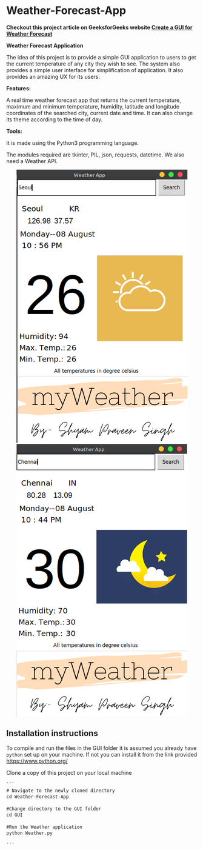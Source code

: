 # Weather-Forecast-App

<b>Checkout this project article on GeeksforGeeks website [Create a GUI for Weather Forecast](https://www.geeksforgeeks.org/create-a-gui-for-weather-forecast-using-openweathermap-api-in-python/)</b>

<b>Weather Forecast Application</b>

The idea of this project is to provide a simple GUI application to users to get the current temperature of any city they wish to see. The system also provides a simple user interface for simplification of application. It also provides an amazing UX for its users.

<b>Features:</b>

A real time weather forecast app that returns the current temperature, maximum and minimum temperature, humidity, latitude and longitude coordinates of the searched city, current date and time. It can also change its theme according to the time of day.

<b>Tools:</b>

It is made using the Python3 programming language.

The modules required are tkinter, PIL, json, requests, datetime. We also need a Weather API.

<p align="center">
<img src="https://github.com/ShyamPraveenSingh/Weather-Forecast-App/blob/master/images/Seoul.png"> 
<img src="https://github.com/ShyamPraveenSingh/Weather-Forecast-App/blob/master/images/chennai.png"> 
</p>

## Installation instructions

To compile and run the files in the GUI folder it is assumed you already have `python` set up on your machine.
If not you can install it from the link provided https://www.python.org/

Clone a copy of this project on your local machine

    ```
    # Navigate to the newly cloned directory
    cd Weather-Forecast-App

    #Change directory to the GUI folder
    cd GUI

    #Run the Weather application
    python Weather.py

    ```
